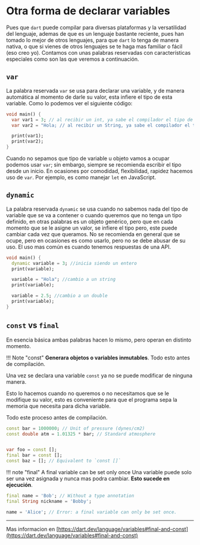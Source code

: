# Otra forma de declarar variables

Pues que `dart` puede compilar para diversas plataformas y la versatilidad del lenguaje, ademas de que es un lenguaje bastante reciente, pues han tomado lo mejor de otros lenguajes, para que `dart` lo tenga de manera nativa, o que si vienes de otros lenguajes se te haga mas familiar o fácil (eso creo yo).
Contamos con unas palabras reservadas con características especiales como son las que veremos a continuación.

## `var`

La palabra reservada `var` se usa para declarar una variable, y de manera automática al momento de darle su valor, esta infiere el tipo de esta variable.
Como lo podemos ver el siguiente código:

```dart
void main() {
  var var1 = 3; // al recibir un int, ya sabe el compilador el tipo de dato que maneja
  var var2 = "Hola; // al recibir un String, ya sabe el compilador el tipo de dato que maneja

  print(var1);
  print(var2);
}
```

Cuando no sepamos que tipo de variable u objeto vamos a ocupar podemos usar `var`; sin embargo, siempre se recomienda escribir el tipo desde un inicio.
En ocasiones por comodidad, flexibilidad, rapidez hacemos uso de `var`. Por ejemplo, es como manejar `let` en JavaScript.

## `dynamic`

La palabra reservada `dynamic` se usa cuando no sabemos nada del tipo de variable que se va a contener o cuando queremos que no tenga un tipo definido, en otras palabras es un objeto genérico, pero que en cada momento que se le asigne un valor, se infiere el tipo pero, este puede cambiar cada vez que queramos.
No se recomienda en general que se ocupe, pero en ocasiones es como usarlo, pero no se debe abusar de su uso.
El uso mas común es cuando tenemos respuestas de una API.

```dart
void main() {
  dynamic variable = 3; //inicia siendo un entero
  print(variable);

  variable = "Hola"; //cambio a un string
  print(variable);

  variable = 2.5; //cambio a un double
  print(variable);
}

```

## `const` vs `final`

En esencia básica ambas palabras hacen lo mismo, pero operan en distinto momento.

!!! Note "const"
    **Generara objetos o variables inmutables**.
    Todo esto antes de compilación.

Una vez se declara una variable `const` ya no se puede modificar de ninguna manera.

Esto lo hacemos cuando no queremos o no necesitamos que se le modifique su valor, esto es conveniente para que el programa sepa la memoria que necesita para dicha variable.

Todo este proceso antes de compilación.

```dart
const bar = 1000000; // Unit of pressure (dynes/cm2)
const double atm = 1.01325 * bar; // Standard atmosphere


var foo = const [];
final bar = const [];
const baz = []; // Equivalent to `const []`
```

!!! note "final"
     A final variable can be set only once
     Una variable puede solo ser una vez asignada y nunca mas podra cambiar. **Esto sucede en ejecución**.

```dart
final name = 'Bob'; // Without a type annotation
final String nickname = 'Bobby';

name = 'Alice'; // Error: a final variable can only be set once.
```

---

Mas informacion en [https://dart.dev/language/variables#final-and-const](https://dart.dev/language/variables#final-and-const)
